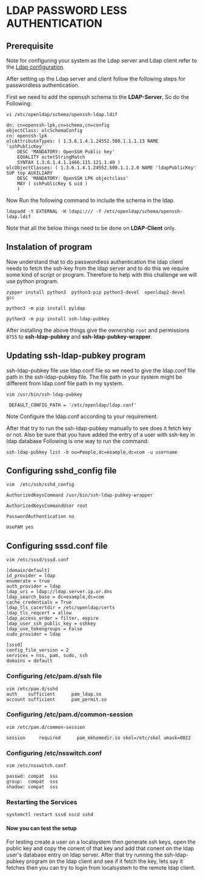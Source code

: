 # LDAP PASSWORD LESS AUTHENTICATION

## Prerequisite

Note for configuring your system as the Ldap server and Ldap client refer to the [Ldap configuration](https://github.com/debeabhijeet/LDAP).

After setting up the Ldap server and client follow the following steps for passwordless authentication.

First we need to add the openssh schema to the **LDAP-Server**, So do the Following:

```shell
vi /etc/openldap/schema/openssh-ldap.ldif

dn: cn=openssh-lpk,cn=schema,cn=config
objectClass: olcSchemaConfig
cn: openssh-lpk
olcAttributeTypes: ( 1.3.6.1.4.1.24552.500.1.1.1.13 NAME 'sshPublicKey'
    DESC 'MANDATORY: OpenSSH Public key'
    EQUALITY octetStringMatch
    SYNTAX 1.3.6.1.4.1.1466.115.121.1.40 )
olcObjectClasses: ( 1.3.6.1.4.1.24552.500.1.1.2.0 NAME 'ldapPublicKey' SUP top AUXILIARY
    DESC 'MANDATORY: OpenSSH LPK objectclass'
    MAY ( sshPublicKey $ uid )
    )
```
Now Run the following command to include the schema in the ldap.

```shell
ldapadd -Y EXTERNAL -H ldapi:/// -f /etc/openldap/schema/openssh-ldap.ldif
```

Note that all the below things need to be done on **LDAP-Client** only.

## Instalation of program

Now understand that to do passwordless authentication the ldap client needs to fetch the ssh-key from the ldap server and to do this we require some kind of script or program. Therefore to help with this challenge we will use python program.

```shell
zypper install python3  python3-pip python3-devel  openldap2-devel  gcc 

python3 -m pip install pyldap

python3 -m pip install ssh-ldap-pubkey
```

After installing the above things give the ownership ``root`` and permissions ``0755`` to **ssh-ldap-pubkey** and **ssh-ldap-pubkey-wrapper**.

## Updating ssh-ldap-pubkey program

ssh-ldap-pubkey file use ldap.conf file so we need to give the ldap.conf file path in the ssh-ldap-pubkey file. The file path in your system might be different from ldap.conf file path in my system.

```shell
vim /usr/bin/ssh-ldap-pubkey

 DEFAULT_CONFIG_PATH = '/etc/openldap/ldap.conf'
```

Note Configure the ldap.conf according to your requirement.

After that try to run the ssh-ldap-pubkey manually to see does it fetch key or not. Also be sure that you have added the entry of a user with ssh-key in ldap database
Following is one way to run the command:

```shell
ssh-ldap-pubkey list -b ou=People,dc=example,dc=com -u username
```

## Configuring sshd_config file

```shell
vim  /etc/ssh/sshd_config 

AuthorizedKeysCommand /usr/bin/ssh-ldap-pubkey-wrapper

AuthorizedKeysCommandUser root

PasswordAuthentication no

UsePAM yes
```

## Configuring sssd.conf file

```shell
vim /etc/sssd/sssd.conf

[domain/default]
id_provider = ldap
enumerate = true
auth_provider = ldap
ldap_uri = ldap://ldap.server.ip.or.dns
ldap_search_base = dc=example,dc=com
cache_credentials = True
ldap_tls_cacertdir = /etc/openldap/certs
ldap_tls_reqcert = allow
ldap_access_order = filter, expire
ldap_user_ssh_public_key = sshkey
ldap_use_tokengroups = False
sudo_provider = ldap

[sssd]
config_file_version = 2
services = nss, pam, sudo, ssh
domains = default
```

### Configuring /etc/pam.d/ssh file

```shell
vim /etc/pam.d/sshd
auth    sufficient      pam_ldap.so
account sufficient      pam_permit.so
```

### Configuring /etc/pam.d/common-session

```shell
vim /etc/pam.d/common-session

session     required      pam_mkhomedir.so skel=/etc/skel umask=0022
```

### Configuring /etc/nsswitch.conf

```shell
vim /etc/nsswitch.conf

passwd: compat  sss
group:  compat  sss
shadow: compat  sss
```

### Restarting the Services

```shell
systemctl restart sssd nscd sshd
```

#### Now you can test the setup

For testing create a user on a localsystem then generate ssh keys, open the public key and copy the conent of that key and add that conent on the ldap user's database entry on ldap server. After that try running the ssh-ldap-pubkey program on the ldap client and see if it fetch the key, lets say it fetches then you can try to login from localsystem to the remote ldap client.
